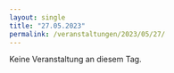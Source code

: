 ```yaml
---
layout: single
title: "27.05.2023"
permalink: /veranstaltungen/2023/05/27/
---
```


Keine Veranstaltung an diesem Tag.
